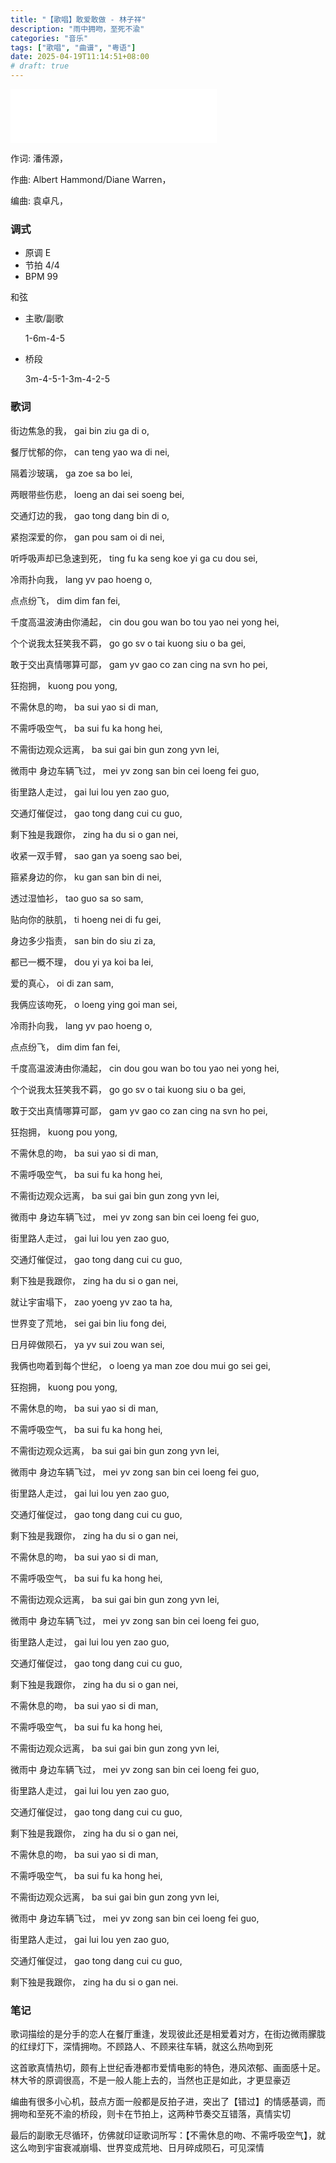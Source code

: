 ```yaml
---
title: "【歌唱】敢爱敢做 - 林子祥"
description: "雨中拥吻，至死不渝"
categories: "音乐"
tags: ["歌唱", "曲谱", "粤语"]
date: 2025-04-19T11:14:51+08:00
# draft: true
---
```


<iframe frameborder="no" border="0" marginwidth="0" marginheight="0" width=330 height=86 src="//music.163.com/outchain/player?type=2&id=116869&auto=0&height=66"></iframe>

作词: 潘伟源，

作曲: Albert Hammond/Diane Warren，

编曲: 袁卓凡，



### 调式

- 原调 E
- 节拍 4/4 
- BPM 99

和弦

- 主歌/副歌
  
  1-6m-4-5
  
- 桥段
  
  3m-4-5-1-3m-4-2-5



### 歌词

街边焦急的我，
gai bin ziu ga di o, 

餐厅忧郁的你，
can teng yao wa di nei, 

隔着沙玻璃，
ga zoe sa bo lei, 

两眼带些伤悲，
loeng an dai sei soeng bei, 

交通灯边的我，
gao tong dang bin di o, 

紧抱深爱的你，
gan pou sam oi di nei, 

听呼吸声却已急速到死，
ting fu ka seng koe yi ga cu dou sei, 

冷雨扑向我，
lang yv pao hoeng o, 

点点纷飞，
dim dim fan fei, 

千度高温波涛由你涌起，
cin dou gou wan bo tou yao nei yong hei, 

个个说我太狂笑我不羁，
go go sv o tai kuong siu o ba gei, 

敢于交出真情哪算可鄙，
gam yv gao co zan cing na svn ho pei, 

狂抱拥，
kuong pou yong, 

不需休息的吻，
ba sui yao si di man, 

不需呼吸空气，
ba sui fu ka hong hei, 

不需街边观众远离，
ba sui gai bin gun zong yvn lei, 

微雨中 身边车辆飞过，
mei yv zong san bin cei loeng fei guo, 

街里路人走过，
gai lui lou yen zao guo, 

交通灯催促过，
gao tong dang cui cu guo, 

剩下独是我跟你，
zing ha du si o gan nei, 

收紧一双手臂，
sao gan ya soeng sao bei, 

箍紧身边的你，
ku gan san bin di nei, 

透过湿恤衫，
tao guo sa so sam, 

贴向你的肤肌，
ti hoeng nei di fu gei, 

身边多少指责，
san bin do siu zi za, 

都已一概不理，
dou yi ya koi ba lei, 

爱的真心，
oi di zan sam, 

我俩应该吻死，
o loeng ying goi man sei, 

冷雨扑向我，
lang yv pao hoeng o, 

点点纷飞，
dim dim fan fei, 

千度高温波涛由你涌起，
cin dou gou wan bo tou yao nei yong hei, 

个个说我太狂笑我不羁，
go go sv o tai kuong siu o ba gei, 

敢于交出真情哪算可鄙，
gam yv gao co zan cing na svn ho pei, 

狂抱拥，
kuong pou yong, 

不需休息的吻，
ba sui yao si di man, 

不需呼吸空气，
ba sui fu ka hong hei, 

不需街边观众远离，
ba sui gai bin gun zong yvn lei, 

微雨中 身边车辆飞过，
mei yv zong san bin cei loeng fei guo, 

街里路人走过，
gai lui lou yen zao guo, 

交通灯催促过，
gao tong dang cui cu guo, 

剩下独是我跟你，
zing ha du si o gan nei, 

就让宇宙塌下，
zao yoeng yv zao ta ha, 

世界变了荒地，
sei gai bin liu fong dei, 

日月碎做陨石，
ya yv sui zou wan sei, 

我俩也吻着到每个世纪，
o loeng ya man zoe dou mui go sei gei, 

狂抱拥，
kuong pou yong, 

不需休息的吻，
ba sui yao si di man, 

不需呼吸空气，
ba sui fu ka hong hei, 

不需街边观众远离，
ba sui gai bin gun zong yvn lei, 

微雨中 身边车辆飞过，
mei yv zong san bin cei loeng fei guo, 

街里路人走过，
gai lui lou yen zao guo, 

交通灯催促过，
gao tong dang cui cu guo, 

剩下独是我跟你，
zing ha du si o gan nei, 

不需休息的吻，
ba sui yao si di man, 

不需呼吸空气，
ba sui fu ka hong hei, 

不需街边观众远离，
ba sui gai bin gun zong yvn lei, 

微雨中 身边车辆飞过，
mei yv zong san bin cei loeng fei guo, 

街里路人走过，
gai lui lou yen zao guo, 

交通灯催促过，
gao tong dang cui cu guo, 

剩下独是我跟你，
zing ha du si o gan nei, 

不需休息的吻，
ba sui yao si di man, 

不需呼吸空气，
ba sui fu ka hong hei, 

不需街边观众远离，
ba sui gai bin gun zong yvn lei, 

微雨中 身边车辆飞过，
mei yv zong san bin cei loeng fei guo, 

街里路人走过，
gai lui lou yen zao guo, 

交通灯催促过，
gao tong dang cui cu guo, 

剩下独是我跟你，
zing ha du si o gan nei, 

不需休息的吻，
ba sui yao si di man, 

不需呼吸空气，
ba sui fu ka hong hei, 

不需街边观众远离，
ba sui gai bin gun zong yvn lei, 

微雨中 身边车辆飞过，
mei yv zong san bin cei loeng fei guo, 

街里路人走过，
gai lui lou yen zao guo, 

交通灯催促过，
gao tong dang cui cu guo, 

剩下独是我跟你，
zing ha du si o gan nei. 



### 笔记

歌词描绘的是分手的恋人在餐厅重逢，发现彼此还是相爱着对方，在街边微雨朦胧的红绿灯下，深情拥吻。不顾路人、不顾来往车辆，就这么热吻到死

这首歌真情热切，颇有上世纪香港都市爱情电影的特色，港风浓郁、画面感十足。林大爷的原调很高，不是一般人能上去的，当然也正是如此，才更显豪迈

编曲有很多小心机，鼓点方面一般都是反拍子进，突出了【错过】的情感基调，而拥吻和至死不渝的桥段，则卡在节拍上，这两种节奏交互错落，真情实切

最后的副歌无尽循环，仿佛就印证歌词所写：【不需休息的吻、不需呼吸空气】，就这么吻到宇宙衰减崩塌、世界变成荒地、日月碎成陨石，可见深情